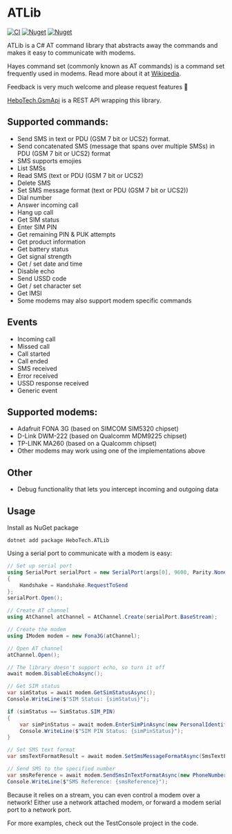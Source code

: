 # ATLib
[![CI](https://github.com/hbjorgo/ATLib/workflows/CI/badge.svg)](https://github.com/hbjorgo/ATLib)
[![Nuget](https://img.shields.io/nuget/v/hebotech.atlib)](https://www.nuget.org/packages/HeboTech.ATLib)
[![Nuget](https://img.shields.io/nuget/dt/HeboTech.ATLib)](https://www.nuget.org/packages/HeboTech.ATLib)

ATLib is a C# AT command library that abstracts away the commands and makes it easy to communicate with modems.

Hayes command set (commonly known as AT commands) is a command set frequently used in modems. Read more about it at [Wikipedia](https://en.wikipedia.org/wiki/Hayes_command_set).

Feedback is very much welcome and please request features 🙂

[HeboTech.GsmApi](https://github.com/hbjorgo/GsmApi) is a REST API wrapping this library.

## Supported commands:
- Send SMS in text or PDU (GSM 7 bit or UCS2) format.
- Send concatenated SMS (message that spans over multiple SMSs) in PDU (GSM 7 bit or UCS2) format
- SMS supports emojies
- List SMSs
- Read SMS (text or PDU (GSM 7 bit or UCS2)
- Delete SMS
- Set SMS message format (text or PDU (GSM 7 bit or UCS2))
- Dial number
- Answer incoming call
- Hang up call
- Get SIM status
- Enter SIM PIN
- Get remaining PIN & PUK attempts
- Get product information
- Get battery status
- Get signal strength
- Get / set date and time
- Disable echo
- Send USSD code
- Get / set character set
- Get IMSI
- Some modems may also support modem specific commands

## Events
- Incoming call
- Missed call
- Call started
- Call ended
- SMS received
- Error received
- USSD response received
- Generic event

## Supported modems:
- Adafruit FONA 3G (based on SIMCOM SIM5320 chipset)
- D-Link DWM-222 (based on Qualcomm MDM9225 chipset)
- TP-LINK MA260 (based on a Qualcomm chipset)
- Other modems may work using one of the implementations above

## Other
- Debug functionality that lets you intercept incoming and outgoing data

## Usage
Install as NuGet package
```shell
dotnet add package HeboTech.ATLib
```

Using a serial port to communicate with a modem is easy:
```csharp
// Set up serial port
using SerialPort serialPort = new SerialPort(args[0], 9600, Parity.None, 8, StopBits.One)
{
    Handshake = Handshake.RequestToSend
};
serialPort.Open();

// Create AT channel
using AtChannel atChannel = AtChannel.Create(serialPort.BaseStream);

// Create the modem
using IModem modem = new Fona3G(atChannel);

// Open AT channel
atChannel.Open();

// The library doesn't support echo, so turn it off
await modem.DisableEchoAsync();

// Get SIM status
var simStatus = await modem.GetSimStatusAsync();
Console.WriteLine($"SIM Status: {simStatus}");

if (simStatus == SimStatus.SIM_PIN)
{
    var simPinStatus = await modem.EnterSimPinAsync(new PersonalIdentificationNumber("<PIN>"));
    Console.WriteLine($"SIM PIN Status: {simPinStatus}");
}

// Set SMS text format
var smsTextFormatResult = await modem.SetSmsMessageFormatAsync(SmsTextFormat.Text);

// Send SMS to the specified number
var smsReference = await modem.SendSmsInTextFormatAsync(new PhoneNumber("123456789"), "Hello ATLib!");
Console.WriteLine($"SMS Reference: {smsReference}");
```
Because it relies on a stream, you can even control a modem over a network! Either use a network attached modem, or forward a modem serial port to a network port.

For more examples, check out the TestConsole project in the code.
